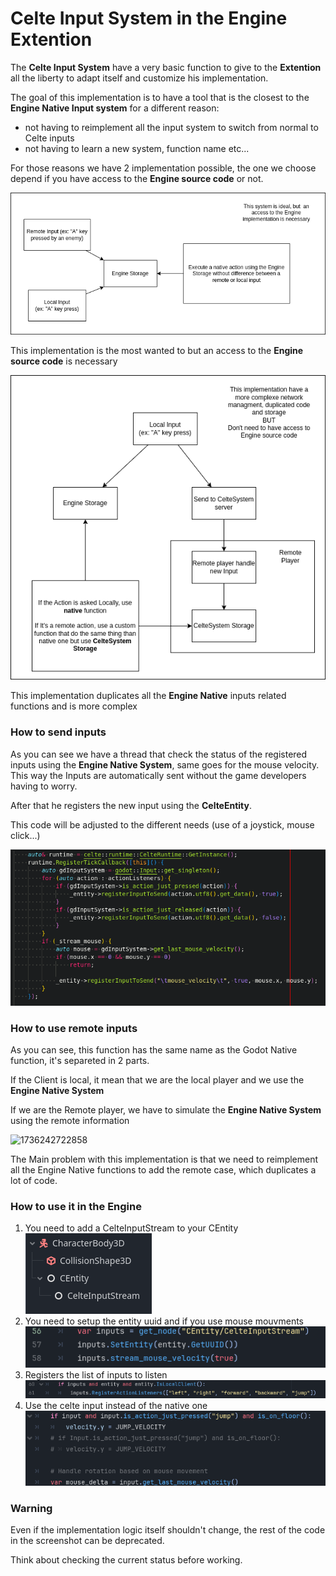 # Celte Input System in the Engine Extention

The **Celte Input System** have a very basic function to give to the **Extention** all the liberty to adapt itself and customize his implementation.

The goal of this implementation is to have a tool that is the closest to the **Engine Native Input system** for a different reason:

* not having to reimplement all the input system to switch from normal to Celte inputs
* not having to learn a new system, function name etc...

For those reasons we have 2 implementation possible, the one we choose depend if you have access to the **Engine source code** or not.

![1736243602139](image/InputEngineExtension/1736243602139.png)

This implementation is the most wanted to but an access to the **Engine source code** is necessary

![1736242311868](image/InputEngineExtension/1736242311868.png)

This implementation duplicates all the **Engine Native** inputs related functions and is more complex

### How to send inputs

As you can see we have a thread that check the status of  the registered inputs using the **Engine Native System**, same goes for the mouse velocity. This way the Inputs are automatically sent without the game developers having to worry.

After that he registers the new input using the **CelteEntity**.

This code will be adjusted to the different needs (use of a joystick, mouse click...)

![1736242296611](image/InputEngineExtension/1736242296611.png)

### How to use remote inputs

As you can see, this function has the same name as the Godot Native function, it's separeted in 2 parts.

If the Client is local, it mean that we are the local player and we use the **Engine Native System**

If we are the Remote player, we have to simulate the **Engine Native System** using the remote information

![1736242722858](https://file+.vscode-resource.vscode-cdn.net/home/ebriand/4year/celte-system/system/documentation/procedures/Inputs/image/InputEngineExtension/1736242722858.png)

The Main problem with this implementation is that we need to reimplement all the Engine Native functions to add the remote case, which duplicates a lot of code.

### How to use it in the Engine

1. You need to add a CelteInputStream to your CEntity
   ![1736244005161](image/InputEngineExtension/1736244005161.png)
2. You need to setup the entity uuid and if you use mouse mouvments
   ![1736244046845](image/InputEngineExtension/1736244046845.png)
3. Registers the list of inputs to listen
   ![1736243704958](image/InputEngineExtension/1736243704958.png)
4. Use the celte input instead of the native one
   ![1736243764734](image/InputEngineExtension/1736243764734.png)


### Warning

Even if the implementation logic itself shouldn't change, the rest of the code in the screenshot can be deprecated.

Think about checking the current status before working.
